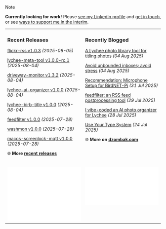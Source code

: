 > [!NOTE]  
> **Currently looking for work!** Please <a href="https://www.linkedin.com/in/chris-dzombak/" rel="me">see my LinkedIn profile</a> and <a href="https://www.dzombak.com/contact">get in touch</a>, or see <a href="https://www.dzombak.com/support-me">ways to support me in the interim</a>.

<table><tr><td valign="top" width="50%" style="margin-bottom: 1em;">

### Recent Releases

<!-- recent_releases starts -->
[flickr-rss v1.0.3](https://github.com/cdzombak/flickr-rss/releases/tag/v1.0.3) *(2025-08-05)*

[lychee-meta-tool v1.0.0-rc.1](https://github.com/cdzombak/lychee-meta-tool/releases/tag/v1.0.0-rc.1) *(2025-08-04)*

[driveway-monitor v1.3.2](https://github.com/cdzombak/driveway-monitor/releases/tag/v1.3.2) *(2025-08-04)*

[lychee-ai-organizer v1.0.0](https://github.com/cdzombak/lychee-ai-organizer/releases/tag/v1.0.0) *(2025-08-04)*

[lychee-birb-title v1.0.0](https://github.com/cdzombak/lychee-birb-title/releases/tag/v1.0.0) *(2025-08-04)*

[feedfilter v1.0.0](https://github.com/cdzombak/feedfilter/releases/tag/v1.0.0) *(2025-07-28)*

[washmon v1.0.0](https://github.com/cdzombak/washmon/releases/tag/v1.0.0) *(2025-07-28)*

[macos-screenlock-mqtt v1.0.0](https://github.com/cdzombak/macos-screenlock-mqtt/releases/tag/v1.0.0) *(2025-07-28)*
<!-- recent_releases ends -->
🌐 **More [recent releases](https://github.com/cdzombak/cdzombak/blob/main/RELEASES.md)**
<br />
<br />
</td><td valign="top" width="50%" style="margin-bottom: 1em;">

### Recently Blogged

<!-- blog starts -->
[A Lychee photo library tool for titling photos](https://www.dzombak.com/blog/2025/08/a-lychee-photo-library-tool-for-titling-photos/) *(04 Aug 2025)*

[Avoid unbounded inboxes; avoid stress](https://www.dzombak.com/blog/2025/08/avoid-unbounded-inboxes-avoid-stress/) *(04 Aug 2025)*

[Recommendation: Microphone Setup for BirdNET-Pi](https://www.dzombak.com/blog/2025/07/recommendation-microphone-setup-for-birdnet-pi/) *(31 Jul 2025)*

[feedfilter: an RSS feed postprocessing tool](https://www.dzombak.com/blog/2025/07/feedfilter-an-rss-feed-postprocessing-tool/) *(29 Jul 2025)*

[I vibe-coded an AI photo organizer for Lychee](https://www.dzombak.com/blog/2025/07/i-vibe-coded-an-ai-photo-organizer-for-lychee/) *(28 Jul 2025)*

[Use Your Type System](https://www.dzombak.com/blog/2025/07/use-your-type-system/) *(24 Jul 2025)*
<!-- blog ends -->
🌐 **More on [dzombak.com](https://www.dzombak.com/blog)**
<br />
<br />
</td></tr><tr><td valign="top" width="50%"><a href="https://github.com/cdzombak"> <picture><img src="/github-summary.svg" alt="@cdzombak summary"></picture></a></td><td valign="top" width="50%"><a href="https://github.com/sponsors/cdzombak"> <picture><img src="/github-sponsor.svg" alt="sponsor me"></picture></a><br /><br /></td></tr></table>
